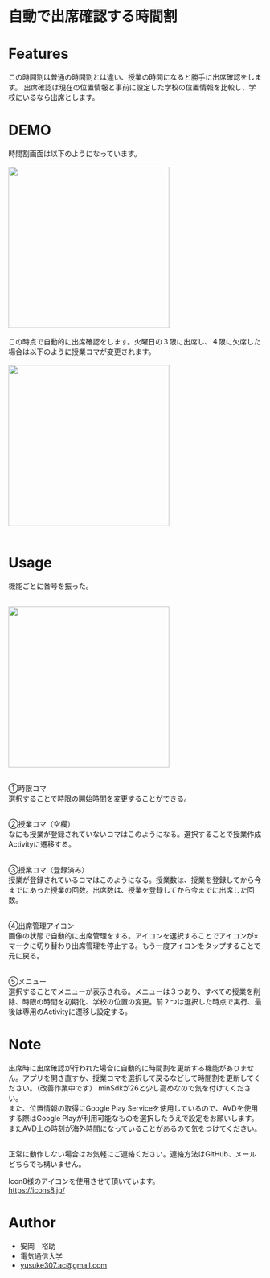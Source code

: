 # 自動で出席確認する時間割

# Features

この時間割は普通の時間割とは違い、授業の時間になると勝手に出席確認をします。
出席確認は現在の位置情報と事前に設定した学校の位置情報を比較し、学校にいるなら出席とします。

# DEMO
時間割画面は以下のようになっています。<br>
<br><img src="https://user-images.githubusercontent.com/29055153/86094633-c0073480-baeb-11ea-81f5-3b4870e2d348.png" width="320px"><br><br>
この時点で自動的に出席確認をします。火曜日の３限に出席し、４限に欠席した場合は以下のように授業コマが変更されます。<br>
<br><img src="https://user-images.githubusercontent.com/29055153/86095260-a2869a80-baec-11ea-998a-451738dc224b.png" width="320px"><br><br>


<!-- 
# Requirement

"hoge"を動かすのに必要なライブラリなどを列挙する

* huga 3.5.2
* hogehuga 1.0.2

# Installation

Requirementで列挙したライブラリなどのインストール方法を説明する

```bash
pip install huga_package
```
-->

# Usage
機能ごとに番号を振った。<br>

<br><img src="https://user-images.githubusercontent.com/29055153/86097152-39545680-baef-11ea-94a6-a0ffb85dc762.png" width="320px"><br><br>

①時限コマ<br>
選択することで時限の開始時間を変更することができる。<br>

<br>②授業コマ（空欄）<br>
なにも授業が登録されていないコマはこのようになる。選択することで授業作成Activityに遷移する。<br>

<br>③授業コマ（登録済み）<br>
授業が登録されているコマはこのようになる。授業数は、授業を登録してから今までにあった授業の回数。出席数は、授業を登録してから今までに出席した回数。<br>

<br>④出席管理アイコン<br>
画像の状態で自動的に出席管理をする。アイコンを選択することでアイコンが×マークに切り替わり出席管理を停止する。もう一度アイコンをタップすることで元に戻る。<br>

<br>⑤メニュー<br>
選択することでメニューが表示される。メニューは３つあり、すべての授業を削除、時限の時間を初期化、学校の位置の変更。前２つは選択した時点で実行、最後は専用のActivityに遷移し設定する。<br>



# Note

出席時に出席確認が行われた場合に自動的に時間割を更新する機能がありません。アプリを開き直すか、授業コマを選択して戻るなどして時間割を更新してください。（改善作業中です）
minSdkが26と少し高めなので気を付けてください。<br>
また、位置情報の取得にGoogle Play Serviceを使用しているので、AVDを使用する際はGoogle Playが利用可能なものを選択したうえで設定をお願いします。<br>
またAVD上の時刻が海外時間になっていることがあるので気をつけてください。<br><br>

正常に動作しない場合はお気軽にご連絡ください。連絡方法はGitHub、メールどちらでも構いません。<br>

Icon8様のアイコンを使用させて頂いています。<br>
https://icons8.jp/<br>

# Author

* 安岡　裕助
* 電気通信大学
* yusuke307.ac@gmail.com
